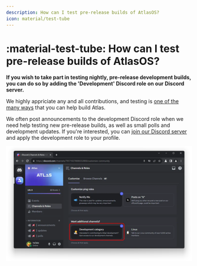 ```yaml
---
description: How can I test pre-release builds of AtlasOS?
icon: material/test-tube
---
```


# :material-test-tube: How can I test pre-release builds of AtlasOS?

**If you wish to take part in testing nightly, pre-release development builds, you can do so by adding the 'Development' Discord role on our Discord server.**

We highly appriciate any and all contributions, and testing is [one of the many ways](../contributions.md) that you can help build Atlas.

We often post announcements to the development Discord role when we need help testing new pre-release builds, as well as small polls and development updates. If you're interested, you can [join our Discord server](https://discord.atlasos.net/) and apply the development role to your profile.

![The Atlas Discord server's 'Channels & Role' page, cropped onto the 'Development' role](../assets/images/discord-development-role.webp)
